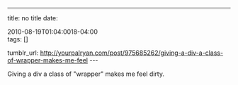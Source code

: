 ---
title: no title
date:

 2010-08-19T01:04:0018-04:00  
tags:  []

tumblr_url:
http://yourpalryan.com/post/975685262/giving-a-div-a-class-of-wrapper-makes-me-feel
\-\--

Giving a div a class of "wrapper" makes me feel dirty.
